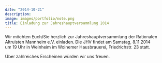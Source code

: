 ```yaml
---
date: "2014-10-21"
description: 
image: images/portfolio/note.png
title: Einladung zur Jahreshauptversammlung 2014
---
```


Wir möchten Euch/Sie herzlich zur Jahreshauptversammlung der Rationalen Altruisten Mannheim e.V. einladen. Die JHV findet am Samstag, 8.11.2014 um 19 Uhr in Weinheim im Woinemer Hausbrauerei, Friedrichstr. 23 statt.

Über zahlreiches Erscheinen würden wir uns freuen.

